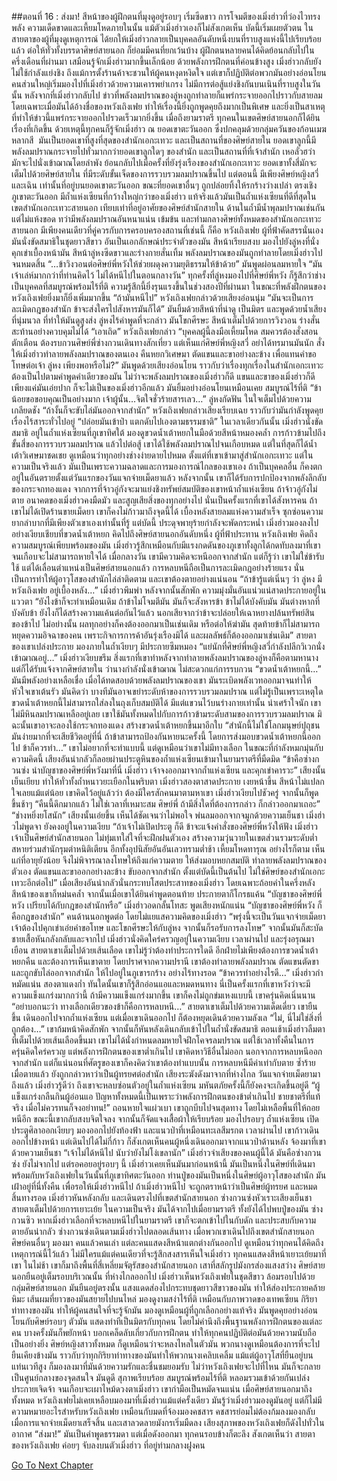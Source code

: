 ##ตอนที่ 16 : ส่งมา!
สีหน้าของผู้ฝึกตนที่มุงดูอยู่รอบๆ เริ่มซีดขาว การโจมตีของเมิ่งฮ่าวที่ว่องไวทรงพลัง ความเด็ดขาดและเหี้ยมโหดภายในนั้น แม้ตัวเมิ่งฮ่าวเองก็ไม่สังเกตเห็น บัดนี้เริ่มเผยตัวตน
ในสายตาของผู้ที่มุงดูเหตุการณ์ ได้ยกให้เมิ่งฮ่าวกลายเป็นบุคคลอันดับหนึ่งบนที่ราบสูงแห่งนี้ไปเรียบร้อยแล้ว ต่อให้ทั่วทั้งบรรดาศิษย์สายนอก ก็ย่อมมีคนที่ยกเว้นบ้าง
ผู้ฝึกตนหลายคนได้คิดย้อนกลับไปในครึ่งเดือนที่ผ่านมา เสมือนรู้จักเมิ่งฮ่าวมากขึ้นเล็กน้อย ด้วยพลังการฝึกตนที่ค่อนข้างสูง เมิ่งฮ่าวกลับยังไม่ใช้กำลังแย่งชิง ถึงแม้การตั้งร้านค้าจะชวนให้ผู้คนหงุดหงิดใจ แต่เขาก็ปฏิบัติต่อพวกมันอย่างอ่อนโยน คนส่วนใหญ่เริ่มมองไปที่เมิ่งฮ่าวด้วยความเคารพยำเกรง
ไม่มีการต่อสู้แย่งชิงกันบนเนินที่ราบสูงในวันนั้น หลังจากที่เมิ่งฮ่าวกลับไป ข่าวที่พลังลมปราณของลู่หงถูกทำลายก็แพร่กระจายออกไปราวกับสายลม โดยเฉพาะเมื่อมันได้อ้างชื่อของหวังเถิงเฟย ทำให้เรื่องนี้ยิ่งถูกพูดคุยถึงมากเป็นพิเศษ และยิ่งเป็นสาเหตุที่ทำให้ข่าวนี้แพร่กระจายออกไปรวดเร็วมากยิ่งขึ้น เมื่อถึงยามราตรี ทุกคนในเขตศิษย์สายนอกก็ได้ยินเรื่องที่เกิดขึ้น ด้วยเหตุนี้ทุกคนก็รู้จักเมิ่งฮ่าว
ณ ยอดเขาตะวันออก ซึ่งปกคลุมด้วยกลุ่มควันของก้อนเมฆหลากสี  มันเป็นยอดเขาที่สูงที่สุดของสำนักเอกะเทวะ และเป็นสถานที่ของศิษย์สายใน ยอดเขาลูกนี้มีพลังลมปราณกระจายไปทั่วมากกว่ายอดเขาลูกใดๆ ของสำนัก และเป็นสถานที่ที่เจ้าสำนัก เหอลั่วฮว่า มักจะไปนั่งเข้าฌาณโดยลำพัง
ย้อนกลับไปเมื่อครั้งที่ยังรุ่งเรืองของสำนักเอกะเทวะ ยอดเขาทั้งสี่มักจะเต็มไปด้วยศิษย์สายใน ที่มีระดับขั้นเจ็ดของการรวบรวมลมปราณขึ้นไป แต่ตอนนี้ มีเพียงศิษย์หญิงสวี่และเฉิน เท่านั้นที่อยู่บนยอดเขาตะวันออก ขณะที่ยอดเขาอื่นๆ ถูกปล่อยทิ้งให้รกร้างว่างเปล่า
ตรงเชิงภูเขาตะวันออก มีถ้ำแห่งเซียนที่กว้างใหญ่กว่าของเมิ่งฮ่าว แท้จริงแล้วมันเป็นถ้ำแห่งเซียนที่ดีที่สุดในเขตสำนักเอกะเทวะสายนอก เทียบเท่าที่อยู่อาศัยของศิษย์สำนักสายใน
ด้านในถ้ำมีน้ำพุลมปราณเช่นกัน แต่ไม่แห้งขอด ทว่ามีพลังลมปราณอันหนาแน่น เข้มข้น
และท่ามกลางศิษย์ทั้งหมดของสำนักเอกะเทวะสายนอก มีเพียงคนเดียวที่คู่ควรกับการครอบครองสถานที่เช่นนี้ ก็คือ หวังเถิงเฟย ผู้ที่ฟ้าคัดสรรนั่นเอง
มันนั่งขัดสมาธิในชุดยาวสีขาว อันเป็นเอกลักษณ์ประจำตัวของมัน สีหน้าเรียบสงบ มองไปยังลู่หงที่นั่งคุกเข่าเบื้องหน้ามัน สีหน้าลู่หงซีดขาวและร่างกายสั่นเทิ้ม พลังลมปราณของมันถูกทำลายโดยเมิ่งฮ่าวไปจนหมดสิ้น
“…ข้าวิงวอนต่อศิษย์พี่หวังให้ช่วยผดุงความยุติธรรมให้ข้าด้วย” มันพูดผ่อนลมหายใจ “มันเจ้าเล่ห์มากกว่าที่ท่านคิดไว้ ไม่ได้หนีไปในตอนกลางวัน”
ทุกครั้งที่ลู่หงมองไปที่ศิษย์พี่หวัง ก็รู้สึกว่าช่างเป็นบุคคลที่สมบูรณ์พร้อมไร้ที่ติ ความรู้สึกนี้ยิ่งรุนแรงขึ้นในช่วงสองปีที่ผ่านมา ในขณะที่พลังฝึกตนของหวังเถิงเฟยยิ่งมาก็ยิ่งเพิ่มมากขึ้น
“ถ้ามันหนีไป” หวังเถิงเฟยกล่าวด้วยเสียงอ่อนนุ่ม “มันจะเป็นการละเมิดกฎของสำนัก ข้าจะส่งใครไปสังหารมันก็ได้” มันยิ้มด้วยสีหน้าที่น่าดู เป็นมิตร และพูดด้วยน้ำเสียงที่นุ่มนวล ที่ทำให้มันดูสูงส่ง
ลู่หงไร้คำพูดที่จะกล่าว มันโขกศีรษะ สีหน้าเต็มไปด้วยการวิงวอน ร่างสั่นสะท้านอย่างควบคุมไม่ได้
“เอาเถิด” หวังเถิงเฟยกล่าว “บุคคลผู้นี้ลงมือเหี้ยมโหด สมควรต้องสั่งสอนตักเตือน ต้องรบกวนศิษย์พี่ซ่างกวนเดินทางสักเที่ยว แต่เห็นแก่ศิษย์พี่หญิงสวี่ อย่าได้ทรมานมันนัก สั่งให้เมิ่งฮ่าวทำลายพลังลมปราณของตนเอง คืนหยกวิเศษมา ตัดแขนและขาอย่างละข้าง เพื่อแทนคำขอโทษต่อเจ้า ลู่หง เพียงพอหรือไม่?”
มันพูดด้วยเสียงอ่อนโยน ราวกับว่าเรื่องทุกเรื่องในสำนักเอกะเทวะ ต้องเป็นไปตามคำพูดคำเดียวของมัน ไม่ว่าจะพลังลมปราณของเมิ่งฮ่าวก็ดี แขนและขาของเมิ่งฮ่าวก็ดี เพียงแค่มันเอ่ยปาก ก็จะไม่เป็นของเมิ่งฮ่าวอีกแล้ว มันยิ้มอย่างอ่อนโยนเหมือนเคย สมบูรณ์ไร้ที่ติ
“ข้าน้อยขอขอบคุณเป็นอย่างมาก เจ้าผู้นั้น…จิตใจชั่วร้ายสารเลว…” ลู่หงกัดฟัน ในใจเต็มไปด้วยความเกลียดชัง
“ถ้างั้นก็จะขับไล่มันออกจากสำนัก” หวังเถิงเฟยกล่าวเสียงเรียบเฉย ราวกับว่ามันกำลังพูดคุยเรื่องไร้สาระทั่วไปอยู่ “ปล่อยมันเข้าป่า แตกดับไปเองตามธรรมชาติ”
ในเวลาเดียวกันนั้น เมิ่งฮ่าวนั่งขัดสมาธิ อยู่ในถ้ำแห่งเซียนที่ภูเขาทิศใต้ มองดูขวดน้ำเต้าหยกในมือด้วยสีหน้าหมองคล้ำ การก้าวข้ามไปถึงขั้นสี่ของการรวบรวมลมปราณ แล้วไปต่อสู้ เขาได้ใช้พลังลมปราณไปจนเกือบหมด แต่ในที่สุดก็ได้น้ำเต้าวิเศษมาชดเชย
ดูเหมือนว่าทุกอย่างช่างง่ายดายไปหมด ตั้งแต่ที่เขาเข้ามาสู่สำนักเอกะเทวะ แต่ในความเป็นจริงแล้ว มันเป็นเพราะความฉลาดและการมองการณ์ไกลของเขาเอง ถ้าเป็นบุคคลอื่น ก็คงตกอยู่ในอันตรายตั้งแต่วันแรกของวันแจกจ่ายเม็ดยาแล้ว
หลังจากนั้น เขาก็ได้รับการปกป้องจากพลังลึกลับของกระจกทองแดง จากการที่จ้าวอู่กังจะมาแย่งชิงทรัพย์สมบัติของเขาหน้าถ้ำแห่งเซียน ถ้าจ้าวอู่กังไม่ตาย อนาคตของเมิ่งฮ่าวคงมืดมัว และสูญเสียสิ่งของทุกอย่างไป นั่นเป็นครั้งแรกที่เขาได้สังหารคน
ถ้าเขาไม่ได้เปิดร้านขายเม็ดยา เขาก็คงไม่ก้าวมาถึงจุดนี้ได้ เบื้องหลังสายลมแห่งความสำเร็จ ซุกซ่อนความยากลำบากที่มีเพียงตัวเขาเองเท่านั้นที่รู้
แต่บัดนี้ ประดุจพายุร้ายกำลังจะพัดกระหน่ำ เมิ่งฮ่าวมองลงไปอย่างเงียบเชียบที่ขวดน้ำเต้าหยก คิดไปถึงศิษย์สายนอกอันดับหนึ่ง ผู้ที่ฟ้าประทาน หวังเถิงเฟย คิดถึงความสมบูรณ์เพียบพร้อมของมัน เมิ่งฮ่าวรู้สึกเหมือนกับมีแรงกดดันของภูเขาทั้งลูกได้กดทับลงมาที่เขา จนเกือบจะไม่สามารถหายใจได้
เมื่อกลางวัน เขามีความคิดจะหนีออกจากสำนัก แต่ก็รู้ว่า เขาไม่ใช่ข้ารับใช้ แต่ได้เลื่อนตำแหน่งเป็นศิษย์สายนอกแล้ว การหลบหนีถือเป็นการละเมิดกฎอย่างร้ายแรง นั่นเป็นการทำให้ผู้อาวุโสของสำนักไล่ล่าติดตาม และเขาต้องตายอย่างแน่นอน
“ถ้าข้ารู้แต่เนิ่นๆ ว่า ลู่หง มีหวังเถิงเฟย อยู่เบื้องหลัง…” เมิ่งฮ่าวพึมพำ หลังจากนั้นสักพัก ความมุ่งมั่นอันแน่วแน่สาดประกายอยู่ในแววตา
“ยังไงข้าก็จะทำเหมือนเดิม ถ้าข้าไม่โจมตีมัน มันก็จะสังหารข้า ข้าไม่ได้บังคับมัน มันต่างหากที่บังคับข้า ยังไงก็ได้สร้างความแค้นต่อกันไว้แล้ว นอกเสียจากว่าข้าจะปล่อยให้เฉาหยางปล้นทรัพย์สินของข้าไป ไม่อย่างนั้น ผลทุกอย่างก็คงต้องออกมาเป็นเช่นเดิม หรือต่อให้ฆ่ามัน สุดท้ายข้าก็ไม่สามารถหยุดความอิจฉาของคน เพราะกิจการการค้าอันรุ่งเรืองมิได้ และผลลัพธ์ก็ต้องออกมาเช่นเดิม” สายตาของเขาเปล่งประกาย มองภายในถ้ำเงียบๆ มีประกายซึมหมอง
“แย่นักที่ศิษย์พี่หญิงสวี่กำลังปลีกวิเวกนั่งเข้าฌาณอยู่…” เมิ่งฮ่าวเงียบขรึม สิ่งแรกที่เขาทำหลังจากทำลายพลังลมปราณของลู่หงก็คือตามหานาง แต่ก็ได้รับแจ้งจากศิษย์สายใน ว่านางกำลังนั่งเข้าฌาณ ไม่สะดวกแก่การรบกวน
“ขวดน้ำเต้าหยกนี้…” มันมีพลังอย่างเหลือเชื่อ เมื่อได้ทดสอบด้วยพลังลมปราณของเขา มันระเบิดพลังเวทออกมาจนทำให้หัวใจเขาเต้นรัว มันคิดว่า บางทีมันอาจเขย่าระดับห้าของการรวบรวมลมปราณ แต่ไม่รู้เป็นเพราะเหตุใด ขวดน้ำเต้าหยกนี้ไม่สามารถใส่ลงในถุงเก็บสมบัติได้ มีแต่แขวนไว้บนร่างกายเท่านั้น น่าเศร้าใจนัก เขาไม่มีหินลมปราณเหลืออยู่เลย เขาใช้มันทั้งหมดไปกับการก้าวข้ามระดับสามของการรวบรวมลมปราณ มิฉะนั้นเขาอาจะลองใช้กระจกทองแดง สร้างขวดน้ำเต้าหยกขึ้นมาอีกใบ
“สำนักนี้ไม่ใช่โลกมนุษย์ปุถุชน มันง่ายมากที่จะเสียชีวิตอยู่ที่นี่ ถ้าข้าสามารถป้องกันหายนะครั้งนี้ โดยการส่งมอบขวดน้ำเต้าหยกนี้ออกไป ข้าก็ควรทำ…” เขาไม่อยากที่จะทำแบบนี้ แต่ดูเหมือนว่าเขาไม่มีทางเลือก ในขณะที่กำลังหมกมุ่นกับความคิดนี้ เสียงอันน่ากลัวก็ลอยผ่านประตูหินของถ้ำแห่งเซียนเข้ามาในยามราตรีที่มืดมิด
“ข้าคือซ่างกวนซ่ง นำบัญชาของศิษย์พี่หวังมาที่นี่ เมิ่งฮ่าว เจ้าจงออกมาจากถ้ำแห่งเซียน และคุกเข่าคารวะ”
เสียงนั้นเย็นเยียบ ทำให้ทั่วทั้งถ้ำหนาวยะเยือกในพริบตา เมิ่งฮ่าวสองตาสาดประกาย เงยหน้าขึ้น สีหน้าไม่แปลกใจเลยแม้แต่น้อย เขาคิดไว้อยู่แล้วว่า ต้องมีใครสักคนมาตามหาเขา
เมิ่งฮ่าวเงียบไปชัวครู่ จากนั้นก็พูดขึ้นช้าๆ “คืนนี้ดึกมากแล้ว ไม่ใช่เวลาที่เหมาะสม ศิษย์พี่ ถ้ามีสิ่งใดที่ต้องการกล่าว ก็กล่าวออกมาเถอะ”
“ช่างหยิ่งยโสนัก” เสียงนั้นเอ่ยขึ้น เห็นได้ชัดเจนว่าไม่พอใจ พ่นลมออกจากจมูกด้วยความเย็นชา
เมิ่งฮ่าวไม่พูดจา ยังคงอยู่ในความเงียบ
“ถ้าเจ้าไม่เปิดประตู ก็ดี ข้าจะแจ้งคำสั่งของศิษย์พี่หวังให้ฟัง เมิ่งฮ่าว เจ้าเป็นศิษย์สำนักสายนอก ไม่ทุ่มเทใส่ใจที่จะฝึกฝนตัวเอง สร้างความวุ่นวายในเขตส่วนรวมระดับต่ำ สหายร่วมสำนักรุมตำหนิติเตียน อีกทั้งอุปนิสัยอันอันเลวทรามต่ำช้า เหี้ยมโหดทารุณ อย่างไรก็ตาม เห็นแก่ที่อายุยังน้อย จึงไม่พิจารณาลงโทษให้ถึงแก่ความตาย ให้ส่งมอบหยกสมบัติ ทำลายพลังลมปราณของตัวเอง ตัดแขนและขาออกอย่างละข้าง ขับออกจากสำนัก ตั้งแต่บัดนี้เป็นต้นไป ไม่ใช่ศิษย์ของสำนักเอกะเทวะอีกต่อไป”
เมื่อเสียงอันน่ากลัวนั่นกระทบโสตประสาทของเมิ่งฮ่าว โดยเฉพาะถ้อยคำในครึ่งหลัง สีหน้าของเขาก็หม่นคล้ำ จากนั้นเมื่อเขาได้ยินคำพูดตอนท้าย ประกายตาก็โกรธแค้น
“บัญชาของศิษย์พี่หวัง เปรียบได้กับกฎของสำนักหรือ” เมิ่งฮ่าวอดกลั้นโทสะ พูดเสียงหนักแน่น
“บัญชาของศิษย์พี่หวัง ก็คือกฎของสำนัก” คนด้านนอกพูดต่อ โดยไม่แยแสความคิดของเมิ่งฮ่าว “พรุ่งนี้จะเป็นวันแจกจ่ายเม็ดยา เจ้าต้องไปคุกเข่าเอ่ยคำขอโทษ และโขกศีรษะให้กับลู่หง จากนั้นก็รอรับการลงโทษ” จากนั้นมันก็สะบัดชายเสื้อหันกลังกลับและจากไป
เมิ่งฮ่าวนั่งคิดใคร่ครวญอยู่ในความเงียบ เวลาผ่านไป และรุ่งอรุณมาเยือน สายตาเขาเต็มไปด้วยเส้นเลือด เขาไม่รู้ว่าต้องทำประการใดดี อีกฝ่ายไม่เพียงต้องการขวดน้ำเต้าหยกคืน และต้องการเห็นเขาตาย โดยปราศจากความปรานี เขาต้องทำลายพลังลมปราณ ตัดแขนตัดขา และถูกขับไล่ออกจากสำนัก ให้ไปอยู่ในภูเขารกร้าง อย่างไร้ทางรอด
“ข้าควรทำอย่างไรดี…” เมิ่งฮ่าวกำหมัดแน่น สองตาแดงก่ำ ทันใดนั้นเขาก็รู้สึกอ่อนแอและหมดหนทาง นี่เป็นครั้งแรกที่เขาหวังว่าจะมีความแข็งแกร่งมากกว่านี้ ถ้ามีความแข็งแกร่งมากขึ้น เขาก็คงไม่ถูกข่มเหงแบบนี้ เขาครุ่นคิดเนิ่นนาน
“อย่าบอกนะว่า ทางเลือกเดียวของข้าก็คือการหลบหนี…” สายตาเขาเต็มไปด้วยความเด็ดเดี่ยว เขายืนขึ้น เดินออกไปจากถ้ำแห่งเซียน แต่เมื่อเขาเดินออกไป ก็ต้องหยุดเดินด้วยความลังเล
“ไม่, นี่ไม่ใช่สิ่งที่ถูกต้อง…” เขาก้มหน้าคิดสักพัก จากนั้นก็หันหลังเดินกลับเข้าไปในถ้ำนั่งขัดสมาธิ
ตอนเช้าเมิ่งฮ่าวลืมตาที่เต็มไปด้วยเส้นเลือดขึ้นมา เขาไม่ได้นั่งกำหนดลมหายใจฝึกโคจรลมปราณ แต่ใช้เวลาทั้งคืนในการครุ่นคิดใคร่ครวญ แต่พลังการฝึกตนของเขาต่ำเกินไป เขาคิดหาวิธีอื่นไม่ออก นอกจากการหลบหนีออกจากสำนัก แต่ก็แน่นอนที่ศัตรูของเขาก็คงคิดว่าเขาต้องทำแบบนั้น การหลบหนีมีค่าเท่ากับตาย ซ้ำร้ายเมื่อตายแล้ว ยังถูกกล่าวหาว่าเป็นผู้ทรยศต่อสำนัก
เสียงระฆังดังมาจากที่ห่างไกล วันแจกจ่ายเม็ดยามาถึงแล้ว เมิ่งฮ่าวรู้ดีว่า ถึงเขาจะหลบซ่อนตัวอยู่ในถ้ำแห่งเซียน มหันตภัยครั้งนี้ก็ยังคงจะเกิดขึ้นอยู่ดี
“ผู้แข็งแกร่งกลืนกินผู้อ่อนแอ ปัญหาทั้งหมดนี้เป็นเพราะว่าพลังการฝึกตนของข้าต่ำเกินไป ชายชาตรีที่แท้จริง เมื่อไม่ควรทนก็จงอย่าทน!” ถอนหายใจแผ่วเบา เขาถูกบีบไปจนสุดทาง โดยไม่เหลือพื้นที่ให้ถอยหนีอีก ขณะนี้เขากลับสงบจิตใจลง จากนั้นก็จัดแจงเสื้อผ้าให้เรียบร้อย มองไปรอบๆ ถ้ำแห่งเซียน เปิดประตูศิลาออกเงียบๆ มองออกไปยังท้องฟ้า และแนวป่าที่เหมือนทะเลสีมรกต
เวลาผ่านไป เขาก้าวเดินออกไปข้างหน้า แต่เดินไปได้ไม่กี่ก้าว ก็สังเกตเห็นคนผู้หนึ่งเดินออกมาจากแนวป่าด้านหลัง จ้องมาที่เขาด้วยความเย็นชา
“เจ้าไม่ได้หนีไป นับว่ายังไม่โง่เขลานัก” เมิ่งฮ่าวจำเสียงของคนผู้นี้ได้ มันคือซ่างกวนซ่ง ยังไม่จากไป แต่รอคอยอยู่รอบๆ นี้
เมิ่งฮ่าวเคยเห็นมันมาก่อนหน้านี้ มันเป็นหนึ่งในศิษย์ที่เดินมาพร้อมกับหวังเถิงเฟยในวันนั้นที่ภูเขาทิศตะวันออก ท่านปู่ของมันเป็นหนึ่งในศิษย์ผู้อาวุโสของสำนัก มันเฝ้าอยู่ที่นี่ทั้งคืน เพื่อรอให้เมิ่งฮ่าวหนีไป ถ้าเมิ่งฮ่าวหนีไป จะถูกตราหน้าว่าเป็นศิษย์ผู้ทรยศ และหมดสิ้นทางรอด
เมิ่งฮ่าวหันหลังกลับ และเดินตรงไปที่เขตสำนักสายนอก
ซ่างกวนซ่งหัวเราะเสียงเย็นชา สายตาเต็มไปด้วยการเยาะเย้ย ในความเป็นจริง มันได้จากไปเมื่อยามราตรี ทั้งยังได้ไปพบปู่ของมัน ซ่างกวนซิว หากเมิ่งฮ่าวเลือกที่จะหลบหนีไปในยามราตรี เขาก็จะตกเข้าไปในกับดัก และประสบกับความตายอันน่ากลัว
ซ่างกวนซ่งเดินตามเมิ่งฮ่าวไปตลอดเส้นทาง เมื่อพวกเขาเดินไปถึงเขตสำนักสายนอก ศิษย์คนอื่นๆ มองมา คนแล้วคนเล่า แต่ละคนแสดงสีหน้าแตกต่างกันออกไป ดูเหมือนว่าทุกคนได้คิดถึงเหตุการณ์นี้ไว้แล้ว ไม่มีใครแม้แต่คนเดียวที่จะรู้สึกสงสารเห็นใจเมิ่งฮ่าว ทุกคนแสดงสีหน้าเยาะเย้ยมาที่เขา
ในไม่ช้า เขาก็มาถึงพื้นที่สี่เหลี่ยมจัตุรัสของสำนักสายนอก เสาที่สลักรูปมังกรส่องแสงสว่าง ศิษย์สายนอกยืนอยู่เต็มรอบบริเวณนั้น ที่ห่างไกลออกไป เมิ่งฮ่าวเห็นหวังเถิงเฟยในชุดสีขาว ล้อมรอบไปด้วยกลุ่มศิษย์สายนอก
มันยืนอยู่ตรงนั้น แสงแดดส่องไปกระทบชุดยาวสีขาวของมัน ทำให้ส่องประกายคล้ายหิมะ เส้นผมที่ยาวของมันสยายไปบนไหล่ มองดูงามสง่าไร้ที่ติ เหมือนกับภาพวาดของเทพเซียน กิริยาท่าทางของมัน ทำให้ผู้คนสนใจที่จะรู้จักมัน มองดูเหมือนผู้ที่ถูกเลือกอย่างแท้จริง
มันพูดคุยอย่างอ่อนโยนกับศิษย์รอบๆ ตัวมัน แสดงท่าทีเป็นมิตรกับทุกคน โดยไม่คำนึงถึงพื้นฐานพลังการฝึกตนของแต่ละคน บางครั้งมันก็พยักหน้า บอกเคล็ดลับเกี่ยวกับการฝึกตน ทำให้ทุกคนปฏิบัติต่อมันด้วยความนับถือเป็นอย่างยิ่ง
ศิษย์หญิงสาวทั้งหมด ก็ดูเหมือนว่าจะหลงไหลในตัวมัน พวกนางดูเหมือนต้องการที่จะไปยืนเคียงข้างมัน ราวกับว่าทุกกิริยาท่าทางของมันทำให้พวกนางเคลิบเคลิ้ม
แม้แต่ผู้อาวุโสที่ยืนอยู่บนแท่นเวทีสูง ก็มองลงมาที่มันด้วยความรักและชื่นชมยอมรับ
ไม่ว่าหวังเถิงเฟยจะไปที่ไหน มันก็จะกลายเป็นศูนย์กลางของจุดสนใจ มันดูดี สุภาพเรียบร้อย สมบูรณ์พร้อมไร้ที่ติ หลอมรวมเข้าด้วยกันเปล่งประกายเจิดจ้า จนเกือบจะเผาไหม้ดวงตาเมิ่งฮ่าว เขากำมือเป็นหมัดจนแน่น
เมื่อศิษย์สายนอกมาถึงทั้งหมด หวังเถิงเฟยไม่เคยเหลือบมองมาที่เมิ่งฮ่าวแม้แต่ครั้งเดียว มันรู้ว่าเมิ่งฮ่าวมองดูมันอยู่ แต่ก็ไม่มีความหมายอะไรสำหรับหวังเถิงเฟย เหมือนกับมดที่จ้องมองคชสาร คชสารย่อมไม่ต้องก้มลงมองกลับ
เมื่อการแจกจ่ายเม็ดยาเสร็จสิ้น และเสาลวดลายมังกรเริ่มมืดลง เสียงสุภาพของหวังเถิงเฟยก็ดังไปทั่วในอากาศ
“ส่งมา!”
มันเป็นคำพูดธรรมดา แต่เมื่อดังออกมา ทุกคนรอบข้างก็ตะลึง สังเกตเห็นว่า สายตาของหวังเถิงเฟย ค่อยๆ จับลงบนตัวเมิ่งฮ่าว ที่อยู่ท่ามกลางฝูงคน


[Go To Next Chapter]( ./17.md)